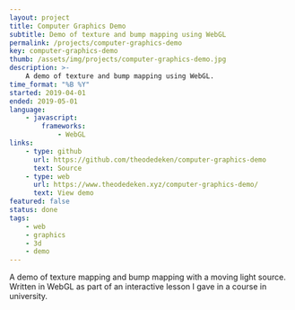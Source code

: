 ```yaml
---
layout: project
title: Computer Graphics Demo
subtitle: Demo of texture and bump mapping using WebGL
permalink: /projects/computer-graphics-demo
key: computer-graphics-demo
thumb: /assets/img/projects/computer-graphics-demo.jpg
description: >-
    A demo of texture and bump mapping using WebGL.
time_format: "%B %Y"
started: 2019-04-01
ended: 2019-05-01
language: 
    - javascript:
        frameworks:
            - WebGL
links: 
    - type: github
      url: https://github.com/theodedeken/computer-graphics-demo 
      text: Source
    - type: web
      url: https://www.theodedeken.xyz/computer-graphics-demo/
      text: View demo
featured: false
status: done
tags:
    - web
    - graphics
    - 3d
    - demo
---
```

A demo of texture mapping and bump mapping with a moving light source. 
Written in WebGL as part of an interactive lesson I gave in a course in university.